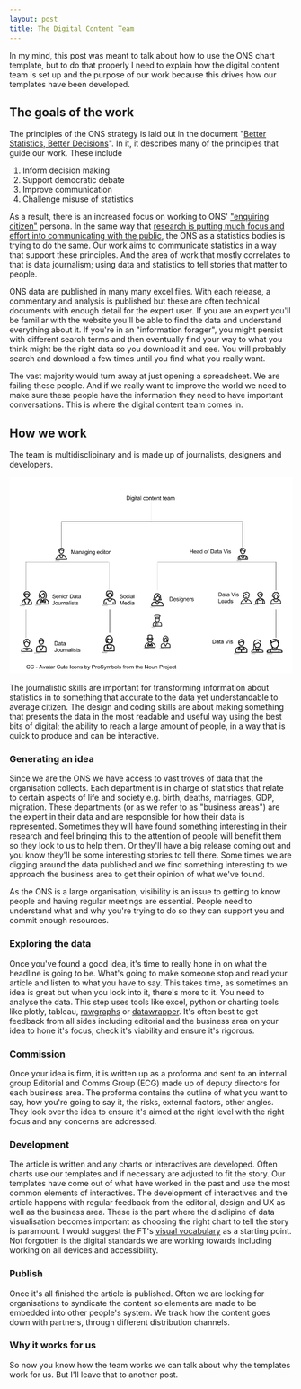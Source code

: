 ```yaml
---
layout: post
title: The Digital Content Team
---
```


In my mind, this post was meant to talk about how to use the ONS chart template, but to do that properly I need to explain how the digital content team is set up and the purpose of our work because this drives how our templates have been developed. 

## The goals of the work

The principles of the ONS strategy is laid out in the document "[Better Statistics, Better Decisions](https://gss.civilservice.gov.uk/wp-content/uploads/2012/12/Better-Statistics-Better-Decisions.pdf)". In it, it describes many of the principles that guide our work. These include

1. Inform decision making
2. Support democratic debate
3. Improve communication
4. Challenge misuse of statistics

As a result, there is an increased focus on working to ONS' ["enquiring citizen"](https://digitalblog.ons.gov.uk/2014/04/02/the-persona-touch/) persona. In the same way that [research is putting much focus and effort into communicating with the public](http://www.rcuk.ac.uk/innovation/impacts/), the ONS as a statistics bodies is trying to do the same. Our work aims to communicate statistics in a way that support these principles. And the area of work that mostly correlates to that is data journalism; using data and statistics to tell stories that matter to people.

ONS data are published in many many excel files. With each release, a commentary and analysis is published but these are often technical documents with enough detail for the expert user. If you are an expert you'll be familiar with the website you'll be able to find the data and understand everything about it. If you're in an "information forager", you might persist with different search terms and then eventually find your way to what you think might be the right data so you download it and see. You will probably search and download a few times until you find what you really want. 

The vast majority would turn away at just opening a spreadsheet. We are failing these people. And if we really want to improve the world we need to make sure these people have the information they need to have important conversations. This is where the digital content team comes in. 

## How we work

The team is multidisclipinary and is made up of journalists, designers and developers. 

![Digital Content Team](https://github.com/henryjameslau/henryjameslau.github.io/raw/master/_media/Data-vis-team.png)

The journalistic skills are important for transforming information about statistics in to something that accurate to the data yet understandable to average citizen. The design and coding skills are about making something that presents the data in the most readable and useful way using the best bits of digital; the ability to reach a large amount of people, in a way that is quick to produce and can be interactive.  



### Generating an idea

Since we are the ONS we have access to vast troves of data that the organisation collects. Each department is in charge of statistics that relate to certain aspects of life and society e.g. birth, deaths, marriages, GDP, migration. These departments (or as we refer to as "business areas") are the expert in their data and are responsible for how their data is represented. Sometimes they will have found something interesting in their research and feel bringing this to the attention of people will benefit them so they look to us to help them. Or they'll have a big release coming out and you know they'll be some interesting stories to tell there. Some times we are digging around the data published and we find something interesting to we approach the business area to get their opinion of what we've found. 

As the ONS is a large organisation, visibility is an issue to getting to know people and having regular meetings are essential. People need to understand what and why you're trying to do so they can support you and commit enough resources. 

### Exploring the data

Once you've found a good idea, it's time to really hone in on what the headline is going to be. What's going to make someone stop and read your article and listen to what you have to say. This takes time, as sometimes an idea is great but when you look into it, there's more to it. You need to analyse the data. This step uses tools like excel, python or charting tools like plotly, tableau, [rawgraphs](http://rawgraphs.io/) or [datawrapper](https://www.datawrapper.de/). It's often best to get feedback from all sides including editorial and the business area on your idea to hone it's focus, check it's viability and ensure it's rigorous. 

### Commission

Once your idea is firm, it is written up as a proforma and sent to an internal group Editorial and Comms Group (ECG) made up of deputy directors for each business area. The proforma contains the outline of what you want to say, how you're going to say it, the risks, external factors, other angles. They look over the idea to ensure it's aimed at the right level with the right focus and any concerns are addressed. 

### Development

The article is written and any charts or interactives are developed. Often charts use our templates and if necessary are adjusted to fit the story. Our templates have come out of what have worked in the past and use the most common elements of interactives. The development of interactives and the article happens with regular feedback from the editorial, design and UX as well as the business area. These is the part where the disclipine of data visualisation becomes important as choosing the right chart to tell the story is paramount. I would suggest the FT's [visual vocabulary](https://github.com/ft-interactive/chart-doctor/tree/master/visual-vocabulary) as a starting point. Not forgotten is the digital standards we are working towards including working on all devices and accessibility. 

 ### Publish

Once it's all finished the article is published. Often we are looking for organisations to syndicate the content so elements are made to be embedded into other people's system. We track how the content goes down with partners, through different distribution channels. 

### Why it works for us

So now you know how the team works we can talk about why the templates work for us. But I'll leave that to another post. 





